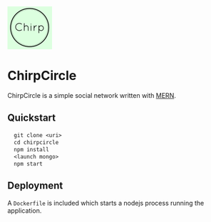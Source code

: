 ![](https://raw.githubusercontent.com/jdhuntington/chirpcircle/master/static/img/logo-small.png)

# ChirpCircle

ChirpCircle is a simple social network written with [MERN](http://mern.io).

## Quickstart

```
  git clone <uri>
  cd chirpcircle
  npm install
  <launch mongo>
  npm start
```

## Deployment

A `Dockerfile` is included which starts a nodejs process running the application.
